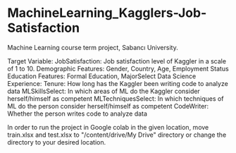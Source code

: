 # MachineLearning_Kagglers-Job-Satisfaction

Machine Learning course term project, Sabancı University.

Target Variable:
JobSatisfaction: Job satisfaction level of Kaggler in a scale of 1 to 10. 
Demographic Features: 
Gender, Country, Age, Employment Status
Education Features:
Formal Education, MajorSelect
Data Science Experience:
Tenure: How long has the Kaggler been writing code to analyze data
MLSkillsSelect: In which areas of ML do the Kaggler consider herself/himself as competent
MLTechniquesSelect: In which techniques of ML do the person consider herself/himself as competent
CodeWriter: Whether the person writes code to analyze data


In order to run the project in Google colab in the given location, move train.xlsx and test.xlsx to "/content/drive/My Drive" directory or change the directory to your desired location.
